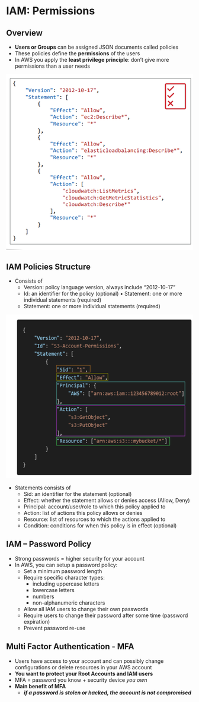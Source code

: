 # IAM: Permissions

## Overview

- **Users or Groups** can be assigned JSON documents called policies
- These policies define the **permissions** of the users
- In AWS you apply the **least privilege principle**: don’t give more permissions than a user needs

![permission](permisions.png)

## IAM Policies Structure

- Consists of
  - Version: policy language version, always include “2012-10-17”
  - Id: an identifier for the policy (optional) • Statement: one or more individual statements (required)
  - Statement: one or more individual statements (required)

![structure](policy-structure.png)

- Statements consists of
  - Sid: an identifier for the statement (optional)
  - Effect: whether the statement allows or denies access (Allow, Deny)
  - Principal: account/user/role to which this policy applied to
  - Action: list of actions this policy allows or denies
  - Resource: list of resources to which the actions applied to
  - Condition: conditions for when this policy is in effect (optional)

## IAM – Password Policy

- Strong passwords = higher security for your account
- In AWS, you can setup a password policy:
  - Set a minimum password length
  - Require specific character types:
    - including uppercase letters
    - lowercase letters
    - numbers
    - non-alphanumeric characters
  - Allow all IAM users to change their own passwords
  - Require users to change their password after some time (password expiration)
  - Prevent password re-use

## Multi Factor Authentication - MFA

- Users have access to your account and can possibly change configurations or delete resources in your AWS account
- **You want to protect your Root Accounts and IAM users**
- MFA = password you know + security device *you own*
- **Main benefit of MFA**
  - ***if a password is stolen or hacked, the account is not compromised***
